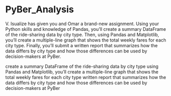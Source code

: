 # PyBer_Analysis

V. Isualize has given you and Omar a brand-new assignment. Using your Python skills and knowledge of Pandas, you’ll create a summary DataFrame of the ride-sharing data by city type. Then, using Pandas and Matplotlib, you’ll create a multiple-line graph that shows the total weekly fares for each city type. Finally, you’ll submit a written report that summarizes how the data differs by city type and how those differences can be used by decision-makers at PyBer.


create a summary DataFrame of the ride-sharing data by city type
using Pandas and Matplotlib, you’ll create a multiple-line graph that shows the total weekly fares for each city type
written report that summarizes how the data differs by city type and how those differences can be used by decision-makers at PyBer